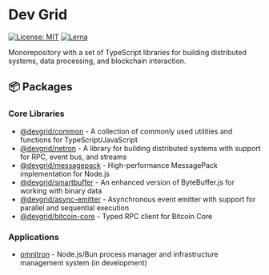 # Dev Grid

[![License: MIT](https://img.shields.io/badge/License-MIT-yellow.svg)](https://opensource.org/licenses/MIT)
[![Lerna](https://img.shields.io/badge/maintained%20with-lerna-cc00ff.svg)](https://lerna.js.org/)

Monorepository with a set of TypeScript libraries for building distributed systems, data processing, and blockchain interaction.

## 📦 Packages

### Core Libraries

- [@devgrid/common](packages/common) - A collection of commonly used utilities and functions for TypeScript/JavaScript
- [@devgrid/netron](packages/netron) - A library for building distributed systems with support for RPC, event bus, and streams
- [@devgrid/messagepack](packages/messagepack) - High-performance MessagePack implementation for Node.js
- [@devgrid/smartbuffer](packages/smartbuffer) - An enhanced version of ByteBuffer.js for working with binary data
- [@devgrid/async-emitter](packages/async-emitter) - Asynchronous event emitter with support for parallel and sequential execution
- [@devgrid/bitcoin-core](packages/bitcoin-core) - Typed RPC client for Bitcoin Core

### Applications

- [omnitron](apps/omnitron) - Node.js/Bun process manager and infrastructure management system (in development)